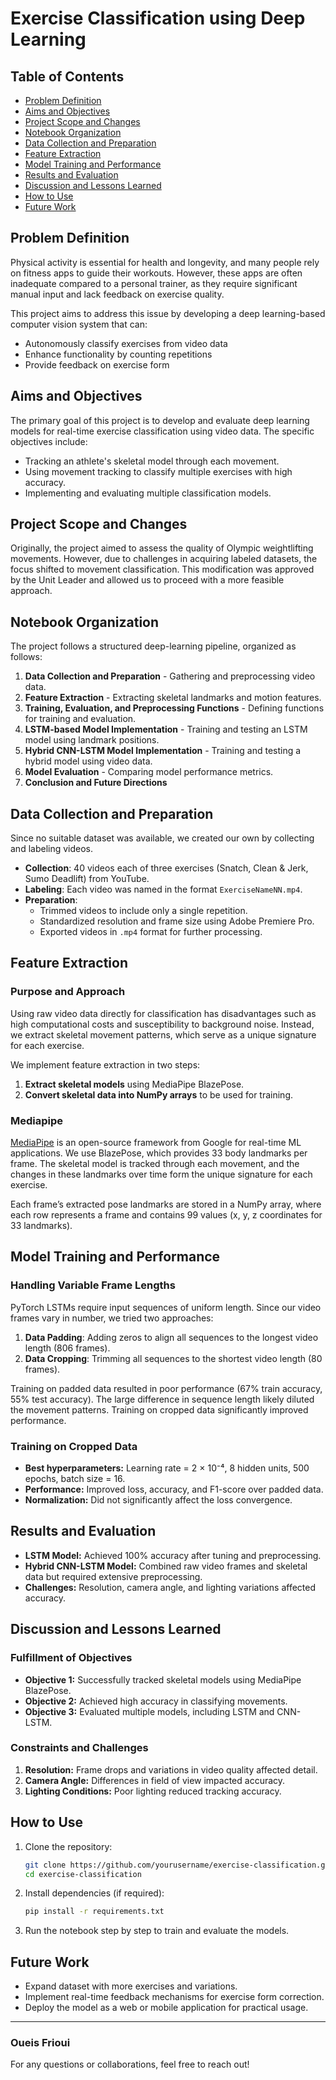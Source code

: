 # Exercise Classification using Deep Learning

## Table of Contents
- [Problem Definition](#problem-definition)
- [Aims and Objectives](#aims-and-objectives)
- [Project Scope and Changes](#project-scope-and-changes)
- [Notebook Organization](#notebook-organization)
- [Data Collection and Preparation](#data-collection-and-preparation)
- [Feature Extraction](#feature-extraction)
- [Model Training and Performance](#model-training-and-performance)
- [Results and Evaluation](#results-and-evaluation)
- [Discussion and Lessons Learned](#discussion-and-lessons-learned)
- [How to Use](#how-to-use)
- [Future Work](#future-work)

## Problem Definition
Physical activity is essential for health and longevity, and many people rely on fitness apps to guide their workouts. However, these apps are often inadequate compared to a personal trainer, as they require significant manual input and lack feedback on exercise quality. 

This project aims to address this issue by developing a deep learning-based computer vision system that can:
- Autonomously classify exercises from video data
- Enhance functionality by counting repetitions
- Provide feedback on exercise form

## Aims and Objectives
The primary goal of this project is to develop and evaluate deep learning models for real-time exercise classification using video data. The specific objectives include:
- Tracking an athlete's skeletal model through each movement.
- Using movement tracking to classify multiple exercises with high accuracy.
- Implementing and evaluating multiple classification models.

## Project Scope and Changes
Originally, the project aimed to assess the quality of Olympic weightlifting movements. However, due to challenges in acquiring labeled datasets, the focus shifted to movement classification. This modification was approved by the Unit Leader and allowed us to proceed with a more feasible approach.

## Notebook Organization
The project follows a structured deep-learning pipeline, organized as follows:
1. **Data Collection and Preparation** - Gathering and preprocessing video data.
2. **Feature Extraction** - Extracting skeletal landmarks and motion features.
3. **Training, Evaluation, and Preprocessing Functions** - Defining functions for training and evaluation.
4. **LSTM-based Model Implementation** - Training and testing an LSTM model using landmark positions.
5. **Hybrid CNN-LSTM Model Implementation** - Training and testing a hybrid model using video data.
6. **Model Evaluation** - Comparing model performance metrics.
7. **Conclusion and Future Directions**

## Data Collection and Preparation
Since no suitable dataset was available, we created our own by collecting and labeling videos. 
- **Collection**: 40 videos each of three exercises (Snatch, Clean & Jerk, Sumo Deadlift) from YouTube.
- **Labeling**: Each video was named in the format `ExerciseNameNN.mp4`.
- **Preparation**:
  - Trimmed videos to include only a single repetition.
  - Standardized resolution and frame size using Adobe Premiere Pro.
  - Exported videos in `.mp4` format for further processing.

## Feature Extraction
### Purpose and Approach
Using raw video data directly for classification has disadvantages such as high computational costs and susceptibility to background noise. Instead, we extract skeletal movement patterns, which serve as a unique signature for each exercise.

We implement feature extraction in two steps:
1. **Extract skeletal models** using MediaPipe BlazePose.
2. **Convert skeletal data into NumPy arrays** to be used for training.

### Mediapipe
[MediaPipe](https://developers.google.com/mediapipe) is an open-source framework from Google for real-time ML applications. We use BlazePose, which provides 33 body landmarks per frame. The skeletal model is tracked through each movement, and the changes in these landmarks over time form the unique signature for each exercise.

Each frame’s extracted pose landmarks are stored in a NumPy array, where each row represents a frame and contains 99 values (x, y, z coordinates for 33 landmarks).

## Model Training and Performance
### Handling Variable Frame Lengths
PyTorch LSTMs require input sequences of uniform length. Since our video frames vary in number, we tried two approaches:
1. **Data Padding**: Adding zeros to align all sequences to the longest video length (806 frames).
2. **Data Cropping**: Trimming all sequences to the shortest video length (80 frames).

Training on padded data resulted in poor performance (67% train accuracy, 55% test accuracy). The large difference in sequence length likely diluted the movement patterns. Training on cropped data significantly improved performance.

### Training on Cropped Data
- **Best hyperparameters:** Learning rate = 2 × 10⁻⁴, 8 hidden units, 500 epochs, batch size = 16.
- **Performance:** Improved loss, accuracy, and F1-score over padded data.
- **Normalization:** Did not significantly affect the loss convergence.

## Results and Evaluation
- **LSTM Model:** Achieved 100% accuracy after tuning and preprocessing.
- **Hybrid CNN-LSTM Model:** Combined raw video frames and skeletal data but required extensive preprocessing.
- **Challenges:** Resolution, camera angle, and lighting variations affected accuracy.

## Discussion and Lessons Learned
### Fulfillment of Objectives
- **Objective 1:** Successfully tracked skeletal models using MediaPipe BlazePose.
- **Objective 2:** Achieved high accuracy in classifying movements.
- **Objective 3:** Evaluated multiple models, including LSTM and CNN-LSTM.

### Constraints and Challenges
1. **Resolution:** Frame drops and variations in video quality affected detail.
2. **Camera Angle:** Differences in field of view impacted accuracy.
3. **Lighting Conditions:** Poor lighting reduced tracking accuracy.

## How to Use
1. Clone the repository:
   ```bash
   git clone https://github.com/yourusername/exercise-classification.git
   cd exercise-classification
   ```
2. Install dependencies (if required):
   ```bash
   pip install -r requirements.txt
   ```
3. Run the notebook step by step to train and evaluate the models.

## Future Work
- Expand dataset with more exercises and variations.
- Implement real-time feedback mechanisms for exercise form correction.
- Deploy the model as a web or mobile application for practical usage.

---
### Oueis Frioui

For any questions or collaborations, feel free to reach out!

